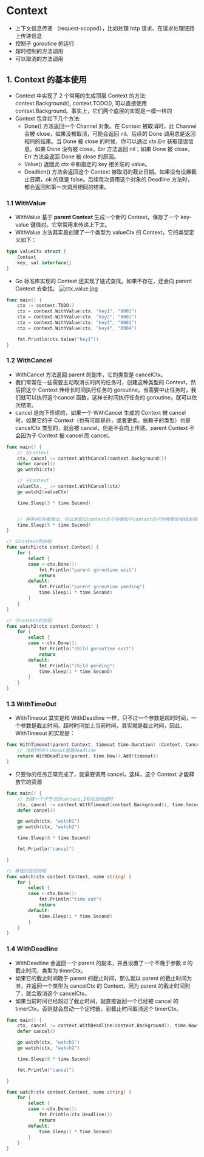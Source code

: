 # Context

* 上下文信息传递 （request-scoped），比如处理 http 请求、在请求处理链路上传递信息
* 控制子 goroutine 的运行
* 超时控制的方法调用
* 可以取消的方法调用

## 1. Context 的基本使用

* Context 中实现了 2 个常用的生成顶层 Context 的方法: context.Background(), context.TODO(), 可以直接使用 context.Background。事实上，它们两个底层的实现是一模一样的
* Context 包含如下几个方法:
  * Done() 方法返回一个 Channel 对象。在 Context 被取消时，此 Channel 会被 close，如果没被取消，可能会返回 nil。后续的 Done 调用总是返回相同的结果。当 Done 被 close 的时候，你可以通过 ctx.Err 获取错误信息。如果 Done 没有被 close，Err 方法返回 nil；如果 Done 被 close，Err 方法会返回 Done 被 close 的原因。
  * Value() 返回此 ctx 中和指定的 key 相关联的 value。
  * Deadlien() 方法会返回这个 Context 被取消的截止日期。如果没有设置截止日期，ok 的值是 false。后续每次调用这个对象的 Deadline 方法时，都会返回和第一次调用相同的结果。

### 1.1 WithValue

* WithValue 基于 __parent Context__ 生成一个新的 Context，保存了一个 key-value 键值对。它常常用来传递上下文。
* WithValue 方法其实是创建了一个类型为 valueCtx 的 Context，它的类型定义如下：

```go
type valueCtx struct {
    Context
    key, val interface{}
}
```

* Go 标准库实现的 Context 还实现了链式查找。如果不存在，还会向 parent Context 去查找。
![ctx_value.jpg](https://i.loli.net/2021/04/06/nAOW1mwKdp9HU8q.jpg)

```go
func main() {
	ctx := context.TODO()
	ctx = context.WithValue(ctx, "key1", "0001")
	ctx = context.WithValue(ctx, "key2", "0001")
	ctx = context.WithValue(ctx, "key3", "0001")
	ctx = context.WithValue(ctx, "key4", "0004")

	fmt.Println(ctx.Value("key1"))
}
```

### 1.2 WithCancel

* WithCancel 方法返回 parent 的副本，它的类型是 cancelCtx。
* 我们常常在一些需要主动取消长时间的任务时，创建这种类型的 Context，然后把这个 Context 传给长时间执行任务的 goroutine。当需要中止任务时，我们就可以执行这个cancel 函数，这样长时间执行任务的 goroutine，就可以依次结束。
* cancel 是向下传递的，如果一个 WithCancel 生成的 Context 被 cancel 时，如果它的子 Context（也有可能是孙，或者更低，依赖子的类型）也是 cancelCtx 类型的，就会被 cancel，但是不会向上传递。parent Context 不会因为子 Context 被 cancel 而 cancel。

```go
func main() {
	// 父context
	ctx, cancel := context.WithCancel(context.Background())
	defer cancel()
	go watch1(ctx)

	// 子context
	valueCtx, _ := context.WithCancel(ctx)
	go watch2(valueCtx)

	time.Sleep(3 * time.Second)


	// 再等待5秒看输出，可以发现父context的子协程和子context的子协程都会被结束掉
	time.Sleep(5 * time.Second)
}

// 父context的协程
func watch1(ctx context.Context) {
	for {
		select {
		case <-ctx.Done():
			fmt.Println("parent goroutine exit")
			return
		default:
			fmt.Println("parent goroutine pending")
			time.Sleep(1 * time.Second)
		}
	}
}

// 子context的协程
func watch2(ctx context.Context) {
	for {
		select {
		case <-ctx.Done():
			fmt.Println("child goroutine exit")
			return
		default:
			fmt.Println("child pending")
			time.Sleep(1 * time.Second)
		}
	}
}
```
### 1.3 WithTimeOut

* WithTimeout 其实是和 WithDeadline 一样，只不过一个参数是超时时间，一个参数是截止时间。超时时间加上当前时间，其实就是截止时间，因此，WithTimeout 的实现是：

```go
func WithTimeout(parent Context, timeout time.Duration) (Context, CancelFunc) {
    // 当前时间+timeout就是deadline
    return WithDeadline(parent, time.Now().Add(timeout))
}
```

* 只要你的任务正常完成了，就需要调用 cancel，这样，这个 Context 才能释放它的资源

```go
func main() {
	// 创建一个子节点的context,3秒后自动超时
	ctx, cancel := context.WithTimeout(context.Background(), time.Second*3)
	defer cancel()

	go watch(ctx, "watch1")
	go watch(ctx, "watch2")

	time.Sleep(8 * time.Second)

	fmt.Println("cancel")

}

// 单独的监控协程
func watch(ctx context.Context, name string) {
	for {
		select {
		case <-ctx.Done():
			fmt.Println("time out")
			return
		default:
			time.Sleep(1 * time.Second)
		}
	}
}
```

### 1.4 WithDeadline

* WithDeadline 会返回一个 parent 的副本，并且设置了一个不晚于参数 d 的截止时间，类型为 timerCtx。
* 如果它的截止时间晚于 parent 的截止时间，那么就以 parent 的截止时间为准，并返回一个类型为 cancelCtx 的 Context，因为 parent 的截止时间到了，就会取消这个 cancelCtx。
* 如果当前时间已经超过了截止时间，就直接返回一个已经被 cancel 的 timerCtx。否则就会启动一个定时器，到截止时间取消这个 timerCtx。

```go
func main() {
	ctx, cancel := context.WithDeadline(context.Background(), time.Now().Add(1*time.Second))
	defer cancel()

	go watch(ctx, "watch1")
	go watch(ctx, "watch2")

	time.Sleep(8 * time.Second)

	fmt.Println("cancel")

}

func watch(ctx context.Context, name string) {
	for {
		select {
		case <-ctx.Done():
			fmt.Println(ctx.Deadline())
			return
		default:
			time.Sleep(1 * time.Second)
		}
	}
}
```
